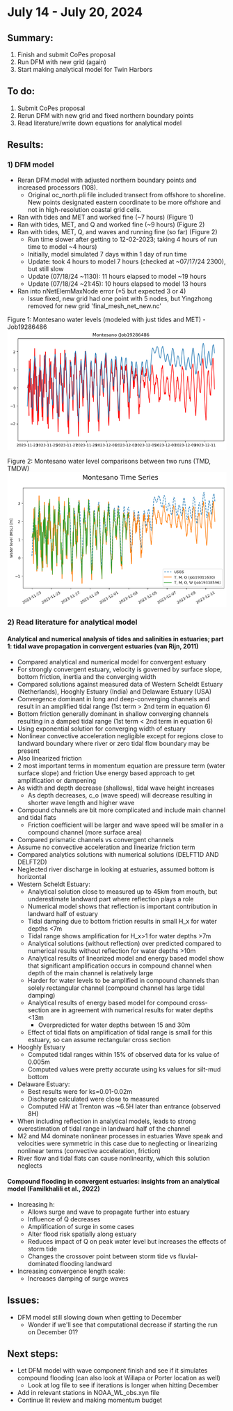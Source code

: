 # July 14 - July 20, 2024

## Summary:
1) Finish and submit CoPes proposal
2) Run DFM with new grid (again)
3) Start making analytical model for Twin Harbors

## To do:
1) Submit CoPes proposal
2) Rerun DFM with new grid and fixed northern boundary points
3) Read literature/write down equations for analytical model

## Results:
### 1) DFM model
- Reran DFM model with adjusted northern boundary points and increased processors (108).
	- Original oc_north.pli file included transect from offshore to shoreline. New points designated eastern coordinate to be more offshore and not in high-resolution coastal grid cells.
- Ran with tides and MET and worked fine (~7 hours) (Figure 1)
- Ran with tides, MET, and Q and worked fine (~9 hours) (Figure 2)
- Ran with tides, MET, Q, and waves and running fine (so far) (Figure 2)
	- Run time slower after getting to 12-02-2023; taking 4 hours of run time to model ~4 hours)
	- Initially, model simulated 7 days within 1 day of run time
	- Update: took 4 hours to model 7 hours (checked at ~07/17/24 2300), but still slow
	- Update (07/18/24 ~1130): 11 hours elapsed to model ~19 hours
	- Update (07/18/24 ~21:45): 10 hours elapsed to model 13 hours
- Ran into nNetElemMaxNode error (=5 but expected 3 or 4)
	- Issue fixed, new grid had one point with 5 nodes, but Yingzhong removed for new grid 'final_mesh_net_new.nc'

Figure 1: Montesano water levels (modeled with just tides and MET) - Job19286486
![Montesano time series](../Figures/071824meeting/Job19286486_montesano_wl.png)


Figure 2: Montesano water level comparisons between two runs (TMD, TMDW)<br>
![Montesano time series](../Figures/071824meeting/Montesano_timeseries_comparison.png)


### 2) Read literature for analytical model
#### Analytical and numerical analysis of tides and salinities in estuaries; part 1: tidal wave propagation in convergent estuaries (van Rijn, 2011)
- Compared analytical and numerical model for convergent estuary
- For strongly convergent estuary, velocity is governed by surface slope, bottom friction, inertia and the converging width
- Compared solutions against measured data of Western Scheldt Estuary (Netherlands), Hooghly Estuary (India) and Delaware Estuary (USA)
- Convergence dominant in long and deep-converging channels and result in an amplified tidal range (1st term > 2nd term in equation 6)
- Bottom friction generally dominant in shallow converging channels resulting in a damped tidal range (1st term < 2nd term in equation 6)
- Using exponential solution for converging width of estuary
- Nonlinear convective acceleration negligible except for regions close to landward boundary where river or zero tidal flow boundary may be present
- Also linearized friction
- 2 most important terms in momentum equation are pressure term (water surface slope) and friction
Use energy based approach to get amplification or dampening
- As width and depth decrease (shallows), tidal wave height increases
	- As depth decreases, c_o (wave speed) will decrease resulting in shorter wave length and higher wave
- Compound channels are bit more complicated and include main channel and tidal flats
	- Friction coefficient will be larger and wave speed will be smaller in a compound channel (more surface area)
- Compared prismatic channels vs convergent channels
- Assume no convective acceleration and linearize friction term
- Compared analytics solutions with numerical solutions (DELFT1D AND DELFT2D)
- Neglected river discharge in looking at estuaries, assumed bottom is horizontal
- Western Scheldt Estuary:
	- Analytical solution close to measured up to 45km from mouth, but underestimate landward part where reflection plays a role
	- Numerical model shows that reflection is important contribution in landward half of estuary
	- Tidal damping due to bottom friction results in small H_x for water depths <7m
	- Tidal range shows amplification for H_x>1 for water depths >7m
	- Analytical solutions (without reflection) over predicted compared to numerical results without reflection for water depths >10m
	- Analytical results of linearized model and energy based model show that significant amplification occurs in compound channel when depth of the main channel is relatively large
	- Harder for water levels to be amplified in compound channels than solely rectangular channel (compound channel has large tidal damping)
	- Analytical results of energy based model for compound cross-section are in agreement with numerical results for water depths <13m
		- Overpredicted for water depths between 15 and 30m
	- Effect of tidal flats on amplification of tidal range is small for this estuary, so can assume rectangular cross section
- Hooghly Estuary
	- Computed tidal ranges within 15% of observed data for ks value of 0.005m
	- Computed values were pretty accurate using ks values for silt-mud bottom
- Delaware Estuary:
	- Best results were for ks=0.01-0.02m
	- Discharge calculated were close to measured
	- Computed HW at Trenton was ~6.5H later than entrance (observed 8H)
- When including reflection in analytical models, leads to strong overestimation of tidal range in landward half of the channel
- M2 and M4 dominate nonlinear processes in estuaries
Wave speak and velocities were symmetric in this case due to neglecting or linearizing nonlinear terms (convective acceleration, friction)
- River flow and tidal flats can cause nonlinearity, which this solution neglects

#### Compound flooding in convergent estuaries: insights from an analytical model (Familkhalili et al., 2022)
- Increasing h:
    - Allows surge and wave to propagate further into estuary
    - Influence of Q decreases
    - Amplification of surge in some cases
    - Alter flood risk spatially along estuary
    - Reduces impact of Q on peak water level but increases the effects of storm tide
    - Changes the crossover point between storm tide vs fluvial-dominated flooding landward
- Increasing convergence length scale:
    - Increases damping of surge waves


## Issues:
- DFM model still slowing down when getting to December
	- Wonder if we'll see that computational decrease if starting the run on December 01?

## Next steps:
- Let DFM model with wave component finish and see if it simulates compound flooding (can also look at Willapa or Porter location as well)
	- Look at log file to see if iterations is longer when hitting December
- Add in relevant stations in NOAA_WL_obs.xyn file
- Continue lit review and making momentum budget

